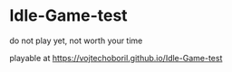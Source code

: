 # Idle-Game-test
do not play yet, not worth your time

playable at https://vojtechoboril.github.io/Idle-Game-test
